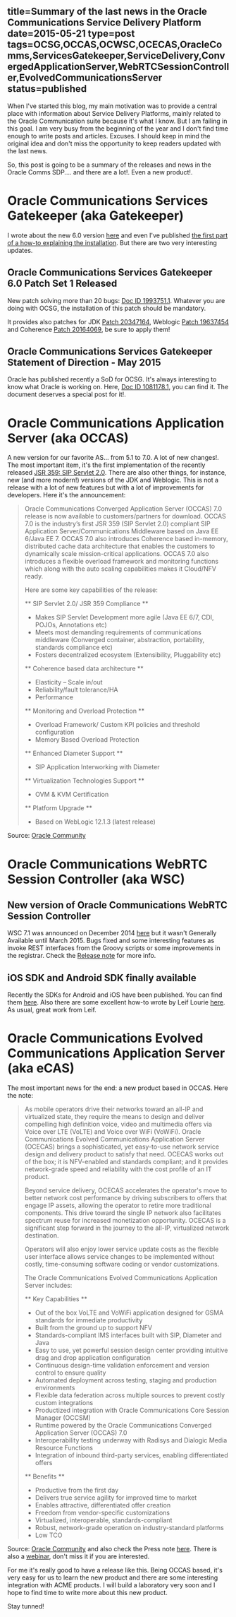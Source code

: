 title=Summary of the last news in the Oracle Communications Service Delivery Platform
date=2015-05-21
type=post
tags=OCSG,OCCAS,OCWSC,OCECAS,OracleComms,ServicesGatekeeper,ServiceDelivery,ConvergedApplicationServer,WebRTCSessionController,EvolvedCommunicationsServer
status=published
---------

When I've started this blog, my main motivation was to provide a central place with information about Service Delivery Platforms, mainly related to the Oracle Communication suite because it's what I know. But I am failing in this goal. I am very busy from the beginning of the year and I don't find time enough to write posts and articles. Excuses. I should keep in mind the original idea and don't miss the opportunity to keep readers updated with the last news.

So, this post is going to be a summary of the releases and news in the Oracle Comms SDP.... and there are a lot!. Even a new product!. 

# Oracle Communications Services Gatekeeper (aka Gatekeeper)

I wrote about the new 6.0 version [here](/2015/01/23/OCSG-6-0v1-generally-available-new-features-introduction/) and even I've published [the first part of a how-to explaining the installation](/2015/04/30/Services-Gatekeeper-6-installed-in-fifteen-minutes-is-it-possible-Part-1/). But there are two very interesting updates.

## Oracle Communications Services Gatekeeper 6.0 Patch Set 1 Released

New patch solving more than 20 bugs: [Doc ID 1993751.1](https://support.oracle.com/epmos/faces/DocumentDisplay?_afrLoop=447946421774684&id=1993751.1&_afrWindowMode=0&_adf.ctrl-state=1de1letpct_4). Whatever you are doing with OCSG, the installation of this patch should be mandatory.

It provides also patches for JDK [Patch 20347164](https://support.oracle.com/epmos/faces/ui/patch/PatchDetail.jspx?parent=DOCUMENT&sourceId=1993751.1&patchId=20347164), Weblogic [Patch 19637454](https://support.oracle.com/epmos/faces/ui/patch/PatchDetail.jspx?parent=DOCUMENT&sourceId=1993751.1&patchId=19637454) and Coherence [Patch 20164069](https://support.oracle.com/epmos/faces/ui/patch/PatchDetail.jspx?parent=DOCUMENT&sourceId=1993751.1&patchId=20164069), be sure to apply them!

## Oracle Communications Services Gatekeeper Statement of Direction - May 2015 

Oracle has published recently a SoD for OCSG. It's always interesting to know what Oracle is working on. Here, [Doc ID 1081178.1](https://support.oracle.com/epmos/faces/DocumentDisplay?_afrLoop=448644669159009&id=1081178.1&_afrWindowMode=0&_adf.ctrl-state=1de1letpct_78), you can find it. The document deserves a special post for it!.

# Oracle Communications Application Server (aka OCCAS)

A new version for our favorite AS... from 5.1 to 7.0. A lot of new changes!. The most important item, it's the first implementation of the recently released [JSR 359: SIP Servlet 2.0](https://www.jcp.org/en/jsr/detail?id=359). There are also other things, for instance, new (and more modern!) versions of the JDK and Weblogic. This is not a release with a lot of new features but with a lot of improvements for developers. Here it's the announcement:  

> Oracle Communications Converged Application Server (OCCAS) 7.0 release is now available to customers/partners for download. OCCAS 7.0 is the industry’s first JSR 359 (SIP Servlet 2.0) compliant SIP Application Server/Communications Middleware based on Java EE 6/Java EE 7.  OCCAS 7.0 also introduces Coherence based in-memory, distributed cache data architecture that enables the customers to dynamically scale mission-critical applications.  OCCAS 7.0 also introduces a flexible overload framework and monitoring functions which along with the auto scaling capabilities makes it Cloud/NFV ready. 
>
> Here are some key capabilities of the release:
>
> ** SIP Servlet 2.0/ JSR 359 Compliance **
>    * Makes SIP Servlet Development more agile  (Java EE 6/7, CDI, POJOs, Annotations etc)
>    * Meets most demanding requirements of communications middleware (Converged container, abstraction, portability, standards compliance etc)
>    * Fosters decentralized ecosystem  (Extensibility, Pluggability etc)
>
> ** Coherence based data architecture **
>    * Elasticity – Scale in/out
>    * Reliability/fault tolerance/HA
>    * Performance
>
> ** Monitoring and Overload Protection **
>    * Overload Framework/ Custom KPI policies and threshold configuration
>    * Memory Based Overload Protection
>
> ** Enhanced Diameter Support **
>    * SIP Application Interworking with Diameter
>
> ** Virtualization Technologies Support **
>    * OVM & KVM Certification
>
> ** Platform Upgrade **
>    * Based on WebLogic 12.1.3  (latest release)

Source: [Oracle Community](https://community.oracle.com/docs/DOC-913298?sr=inbox&ru=831131)

# Oracle Communications WebRTC Session Controller (aka WSC)

## New version of Oracle Communications WebRTC Session Controller

WSC 7.1 was announced on December 2014 [here](http://www.oracle.com/us/corporate/press/2391012?rssid=rss_ocom_pr) but it wasn't Generally Available until March 2015. Bugs fixed and some interesting features as invoke REST interfaces from the Groovy scripts or some improvements in the registrar. Check the [Release note](http://docs.oracle.com/cd/E55119_01/doc.71/e55133/toc.htm) for more info.

## iOS SDK and Android SDK finally available

Recently the SDKs for Android and iOS have been published. You can find them [here](http://www.oracle.com/technetwork/developer-tools/webrtc-2525637.html). Also there are some excellent how-to wrote by Leif Lourie [here](https://apexapps.oracle.com/pls/apex/f?p=44785:2:109737384896297:::2,CIR,RIR:P2_PRODUCT_ID,P2_RELEASE_ID:3479). As usual, great work from Leif.

# Oracle Communications Evolved Communications Application Server (aka eCAS)

The most important news for the end: a new product based in OCCAS. Here the note:

>As mobile operators drive their networks toward an all-IP and virtualized state, they require the means to design and deliver compelling high definition voice, video and multimedia offers via Voice over LTE (VoLTE) and Voice over WiFi (VoWiFi). Oracle Communications Evolved Communications Application Server (OCECAS) brings a sophisticated, yet easy-to-use network service design and delivery product to satisfy that need. OCECAS works out of the box; it is NFV-enabled and standards compliant; and it provides network-grade speed and reliability with the cost profile of an IT product. 
>
>Beyond service delivery, OCECAS accelerates the operator's move to better network cost performance by driving subscribers to offers that engage IP assets, allowing the operator to retire more traditional components. This drive toward the single IP network also facilitates spectrum reuse for increased monetization opportunity. OCECAS is a significant step forward in the journey to the all-IP, virtualized network destination. 
>
> Operators will also enjoy lower service update costs as the flexible user interface allows service changes to be implemented without costly, time-consuming software coding or vendor customizations.
>
> The Oracle Communications Evolved Communications Application Server includes:
>
> ** Key Capabilities **
> - Out of the box VoLTE and VoWiFi application designed for GSMA standards for immediate productivity
> - Built from the ground up to support NFV
> - Standards-compliant IMS interfaces built with SIP, Diameter and Java
> - Easy to use, yet powerful session design center providing intuitive drag and drop application configuration
> - Continuous design-time validation enforcement and version control to ensure quality
> - Automated deployment across testing, staging and production environments
> - Flexible data federation across multiple sources to prevent costly custom integrations
> - Productized integration with Oracle Communications Core Session Manager (OCCSM)
> - Runtime powered by the Oracle Communications Converged Application Server (OCCAS) 7.0
> - Interoperability testing underway with Radisys and Dialogic Media Resource Functions
> - Integration of inbound third-party services, enabling differentiated offers
>
> ** Benefits **
> - Productive from the first day
> - Delivers true service agility for improved time to market
> - Enables attractive, differentiated offer creation
> - Freedom from vendor-specific customizations
> - Virtualized, interoperable, standards-compliant
> - Robust, network-grade operation on industry-standard platforms
> - Low TCO

Source: [Oracle Community](https://community.oracle.com/docs/DOC-913067?sr=inbox&ru=831131) and also check the Press note [here](http://www.oracle.com/us/corporate/press/2526355?rssid=rss_ocom_pr). There is also a [webinar](https://eventreg.oracle.com/profile/web/index.cfm?PKwebID=0x22479021e2&varPage=home), don't miss it if you are interested.

For me it's really good to have a release like this. Being OCCAS based, it's very easy for us to learn the new product and there are some interesting integration with ACME products. I will build a laboratory very soon and I hope to find time to write more about this new product.

Stay tunned!
